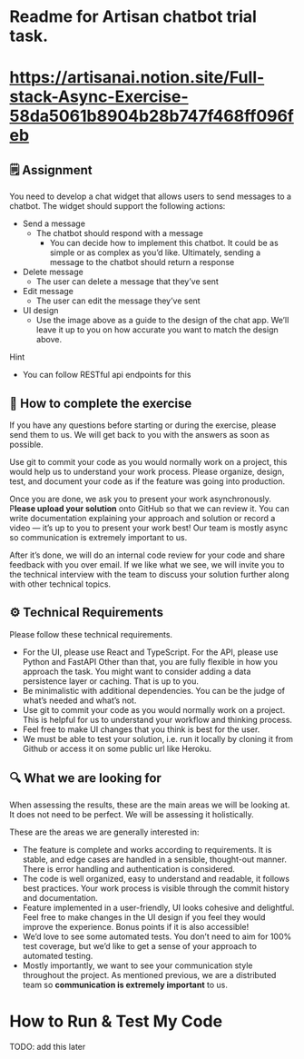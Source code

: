 # Readme for Artisan chatbot trial task.

# https://artisanai.notion.site/Full-stack-Async-Exercise-58da5061b8904b28b747f468ff096feb

## 🗒️ Assignment

You need to develop a chat widget that allows users to send messages to a chatbot. The widget should support the following actions:

- Send a message
    - The chatbot should respond with a message
        - You can decide how to implement this chatbot. It could be as simple or as complex as you’d like. Ultimately, sending a message to the chatbot should return a response
- Delete message
    - The user can delete a message that they’ve sent
- Edit message
    - The user can edit the message they’ve sent
- UI design
    - Use the image above as a guide to the design of the chat app. We’ll leave it up to you on how accurate you want to match the design above.

Hint

- You can follow RESTful api endpoints for this

## 🏁 How to complete the exercise

If you have any questions before starting or during the exercise, please send them to us. We will get back to you with the answers as soon as possible.

Use git to commit your code as you would normally work on a project, this would help us to understand your work process. Please organize, design, test, and document your code as if the feature was going into production.

Once you are done, we ask you to present your work asynchronously. P**lease upload your solution** onto GitHub so that we can review it. You can write documentation explaining your approach and solution or record a video — it’s up to you to present your work best! Our team is mostly async so communication is extremely important to us.

After it’s done, we will do an internal code review for your code and share feedback with you over email. If we like what we see, we will invite you to the technical interview with the team to discuss your solution further along with other technical topics.

## ⚙️ Technical Requirements

Please follow these technical requirements.

- For the UI, please use React and TypeScript. For the API, please use Python and FastAPI Other than that, you are fully flexible in how you approach the task. You might want to consider adding a data persistence layer or caching. That is up to you.
- Be minimalistic with additional dependencies. You can be the judge of what’s needed and what’s not.
- Use git to commit your code as you would normally work on a project. This is helpful for us to understand your workflow and thinking process.
- Feel free to make UI changes that you think is best for the user.
- We must be able to test your solution, i.e. run it locally by cloning it from Github or access it on some public url like Heroku.

## 🔍 What we are looking for

When assessing the results, these are the main areas we will be looking at. It does not need to be perfect. We will be assessing it holistically. 

These are the areas we are generally interested in: 

- The feature is complete and works according to requirements. It is stable, and edge cases are handled in a sensible, thought-out manner. There is error handling and authentication is considered.
- The code is well organized, easy to understand and readable, it follows best practices. Your work process is visible through the commit history and documentation.
- Feature implemented in a user-friendly, UI looks cohesive and delightful. Feel free to make changes in the UI design if you feel they would improve the experience. Bonus points if it is also accessible!
- We’d love to see some automated tests. You don’t need to aim for 100% test coverage, but we’d like to get a sense of your approach to automated testing.
- Mostly importantly, we want to see your communication style throughout the project. As mentioned previous, we are a distributed team so **communication is extremely important** to us.

# How to Run & Test My Code

TODO: add this later